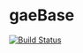 gaeBase
============

[![Build Status](https://drone.io/github.com/jroperto/gaeBase/status.png)](https://drone.io/github.com/jroperto/gaeBase/latest)